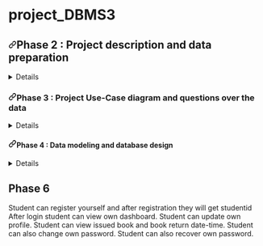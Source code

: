# project_DBMS3
<h2><a id="user-content-phase-2--project-description-and-data-preparation" class="anchor" aria-hidden="true" href="#phase-2--project-description-and-data-preparation"><svg class="octicon octicon-link" viewBox="0 0 16 16" version="1.1" width="16" height="16" aria-hidden="true"><path fill-rule="evenodd" d="M7.775 3.275a.75.75 0 001.06 1.06l1.25-1.25a2 2 0 112.83 2.83l-2.5 2.5a2 2 0 01-2.83 0 .75.75 0 00-1.06 1.06 3.5 3.5 0 004.95 0l2.5-2.5a3.5 3.5 0 00-4.95-4.95l-1.25 1.25zm-4.69 9.64a2 2 0 010-2.83l2.5-2.5a2 2 0 012.83 0 .75.75 0 001.06-1.06 3.5 3.5 0 00-4.95 0l-2.5 2.5a3.5 3.5 0 004.95 4.95l1.25-1.25a.75.75 0 00-1.06-1.06l-1.25 1.25a2 2 0 01-2.83 0z"></path></svg></a>Phase 2 : Project description and data preparation</h2>
<details>
This project is about building a recommendation system based on the information of books in Kazakh language. This recommender system uses machine learning algorithms to provide users book recommendations. This is a Database Management Project about Library Management System with the recommendation system built with machine learning algorithms. We decided to do this because, it is the best way to improve our reading skills and also can help people who are in searching for the best book to read by their own criterias. The project's goal is to improve skills in connecting database server with programming languages. And also for ourselves we want to obtain practical experience in databases. Our project would have features like Login,Admin,Issue,Return, Recommender etc. We are planning to use python for connecting with SQLite database and PHP as backend. We are going to do web application, so that we we will use CSS and HTML as instruments for creating web frontend.
  </details>

<h3><a id="user-content-phase-3--Project Use-Case diagram and questions over the data" class="anchor" aria-hidden="true" href="#phase-3-Project Use-Case diagram and questions over the data"><svg class="octicon octicon-link" viewBox="0 0 16 16" version="1.1" width="16" height="16" aria-hidden="true"><path fill-rule="evenodd" d="M7.775 3.275a.75.75 0 001.06 1.06l1.25-1.25a2 2 0 112.83 2.83l-2.5 2.5a2 2 0 01-2.83 0 .75.75 0 00-1.06 1.06 3.5 3.5 0 004.95 0l2.5-2.5a3.5 3.5 0 00-4.95-4.95l-1.25 1.25zm-4.69 9.64a2 2 0 010-2.83l2.5-2.5a2 2 0 012.83 0 .75.75 0 001.06-1.06 3.5 3.5 0 00-4.95 0l-2.5 2.5a3.5 3.5 0 004.95 4.95l1.25-1.25a.75.75 0 00-1.06-1.06l-1.25 1.25a2 2 0 01-2.83 0z"></path></svg></a>Phase 3 : Project Use-Case diagram and questions over the data</h3>
<details>
<p><br /><strong>Questions about project</strong><br />1)What is the project about?<br />The project is about recommending books in any languages, also containing books in Kazakh language. Also in project we are going to construct library management system with many functions.<br />2)What is the main purpose of this project?<br />The main purpose is to collect books from people reviews and recommend books to other people by similar choices. Also to increase the number of readers, and to help in finding the best books according to their criteria.<br />3)What are the features of library management system and recommender system?<br />Features of Library Management System:<br />&bull;-Manage the management of the entire library through the software&rsquo; s interface<br />&bull;-To make simplified way of issuing book saving time and effort<br />&bull;-The librarian can issue, return and reserve book for a particular student through the software&rsquo;s interface<br />&bull;-Add, update, search and view library items online<br />&bull;-To make report for library items, library inventory and library fine collection<br />Features of book recommendation system:<br />&bull;-To make recommendation easy<br />&bull;-To look at other users&rsquo; lovely books and add it to own booklist<br />&bull;-and etc.</p>
<p>4)What are the functional requirements of library management system?<br />Updating stock details : It must enter details regarding new books .The stock details are updated each and every time a new stock arrives or when an item is taken out.<br />Providing Identification number: The system provides unique identification number to each item separately. It should also provide separate identification number to its members.<br />Reservation : One of the most important function of a Management system is that it can help members to reserve a certain item which they want from anywhere by using their membership number.<br />Report generation : One of the most important functionality of a Library management is that it should generate quick reports on demand.<br />Technological advancement : The management system used should be technically advanced so that it can so that it can work in such a competitive market.<br />Providing a better search option : Providing better ways to search a particular stock can be said to be one of the most important function of a library management.<br />And etc<br />5)How do we are going to design a library management system?<br />Register user: A new user can be registered in this component.<br />Sign in user<br />Book issue: Books can be issued to the user and can be added as a record in the database.<br />Book return: The books will be returned by the user within the final date.<br />Search/View Book details: This component allow to search or view the books.<br />Search for places where the user can find booskhops for the book that was searched<br />6)Which machine learning algorithm are we going to use in this project?<br />We are going to use content based filtering and collaborative filtering.<br />7)How to use both machine learning algorithms in one project?<br />We are going to connect content based filtering and collaborative filtering to make recommending useful. We will make 2 different pages, where user can view other users&rsquo; lovely books and the page where user can type the name of the book, and recommender will recommend books similar to the searched one.<br />8)Where is the dataset taken?<br />The dataset is taken from kaggle(2 datasets)+ we will parse Kazakh webpages(kitap.kz, meloman.kz, flip.kz, adebiportal.kz) to collect book info(in the process)<br />9)How to parse dataset from websites?<br />By python programing language<br />10)How to combine datasets from kaggle and parsed with ourselves?<br />We will combine it using python language and combine it by database languages.<br />11)include a description about the table structures, constraints and table sizes?<br />We will have tables like book info, book authors, book places, book recommenders, book reviews, book users, book administration, etc. Size will differ according to book info and users, maybe 7k columns and 30 rows totally. <br />7 questions that join at least 5-10 relations.<br />1)what are primary keys in tables?</p>
<p>Constraints are from book info &ndash; book name and book genre and from book authors-book name, from book info-book name and from book places-book name, from book-info book genre and from book recommenders-book genre, etc.</p>
<p>2)what are foreign keys in tables<br />Foreign keys are book name, book genre, book place and etc.(will draw in er diagram)</p>
<p>3) Does the Book info table exhibit referential integrity? Why or why not?<br />Yes, because book_id in the rating table references the book_id from the book table<br />4)Do the tables contain redundant data? If so which table(s) and what is the redundant data? <br />No, we don't have such tables because is not advised. Storing information in more than one place is called data redundancy.</p>
<p>5)Looking at each of the tables in the library database which attribute could have a NULL value? Why?<br />In rate table, because some time we have only user_id but don't have an information about rating.</p>
<p>6)Do you have the tables contribute to weak relationships? And what is weak relationships?<br />Yes we have, a weak or how can say "non-identifying" relationship exists between two entities when the primary key of one of the related entities does not contain a primary key component of the other related entities</p>
<p>7)Strong relationships?<br />Yes we also have this, but it is in question</p>
<p>&nbsp;</p>
<p>Our dataset is taken from these kaggle datasets:</p>
<p>https://www.kaggle.com/ruchi798/bookcrossing-dataset</p>
<p>https://www.kaggle.com/arashnic/book-recommendation-dataset</p>


<strong>Tables structures</strong>
<ol>
<li>
<p>Books&nbsp;</p>
<ul>
<li>ISBN</li>
<li>PUBLISHER</li>
<li>YEAR_OF_PUBLICATION</li>
<li>BOOK_TITLE</li>
<li>IMAGE-URL-L</li>
<li>IMAGE-URL-M</li>
<li>IMAGE-URL-S</li>
<li>BOOK_AUTHOR</li>
<li>SUMMARY</li>
<li>LANGUAGE</li>
<li>CATEGORY</li>
</ul>
</li>
<li>
<p>User</p>
<ul>
<li>USER_ID</li>
<li>USER_NAME</li>
<li>AGE</li>
<li>LOCATION_ID</li>
</ul>
</li>
<li>
<p>Location</p>
<ul>
<li>LOCATION_ID</li>
<li>STATE</li>
<li>CITY</li>
<li>COUNTRY</li>
</ul>
</li>
<li>
<p>Rating</p>
<ul>
<li>RATING_ID</li>
<li>USER_ID</li>
<li>BOOK_RATING</li>
<li>ISBN</li>
</ul>
</li>
<li>
<p>LOGIN</p>
<ul>
<li>LOGIN_ID</li>
<li>USER_NAME</li>
<li>USER_PASSWORD</li>
</ul>
</li>
<li>
<p>Book Recommendations</p>
<ul>
<li>ISBN</li>
<li>USER_ID</li>
<li>RATING_ID</li>
</ul>
</li>



<a id="user-conent-uml" class="anchor" aria-hidden="true" href="#uml"><svg class="octicon octicon-link" viewBox="0 0 16 16" version="1.1" width="16" height="16" aria-hidden="true"><path fill-rule="evenodd" d="M7.775 3.275a.75.75 0 001.06 1.06l1.25-1.25a2 2 0 112.83 2.83l-2.5 2.5a2 2 0 01-2.83 0 .75.75 0 00-1.06 1.06 3.5 3.5 0 004.95 0l2.5-2.5a3.5 3.5 0 00-4.95-4.95l-1.25 1.25zm-4.69 9.64a2 2 0 010-2.83l2.5-2.5a2 2 0 012.83 0 .75.75 0 001.06-1.06 3.5 3.5 0 00-4.95 0l-2.5 2.5a3.5 3.5 0 004.95 4.95l1.25-1.25a.75.75 0 00-1.06-1.06l-1.25 1.25a2 2 0 01-2.83 0z"></path></svg></a><strong>Functionalities and Features of the project</strong>
<details>
  <summary>Link for UseCase image</summary>
<p>Image is available in <a href="https://github.com/NERRAY/project_DBMS3/blob/main/FRIENDS-UseCase-UML.png">UseCase</a> image.</p>
</details>
</details></a>
<h4><a id="user-content- Data modeling and database design" class="anchor" aria-hidden="true" href="#phase-4-- Data modeling and database design"><svg class="octicon octicon-link" viewBox="0 0 16 16" version="1.1" width="16" height="16" aria-hidden="true"><path fill-rule="evenodd" d="M7.775 3.275a.75.75 0 001.06 1.06l1.25-1.25a2 2 0 112.83 2.83l-2.5 2.5a2 2 0 01-2.83 0 .75.75 0 00-1.06 1.06 3.5 3.5 0 004.95 0l2.5-2.5a3.5 3.5 0 00-4.95-4.95l-1.25 1.25zm-4.69 9.64a2 2 0 010-2.83l2.5-2.5a2 2 0 012.83 0 .75.75 0 001.06-1.06 3.5 3.5 0 00-4.95 0l-2.5 2.5a3.5 3.5 0 004.95 4.95l1.25-1.25a.75.75 0 00-1.06-1.06l-1.25 1.25a2 2 0 01-2.83 0z"></path></svg></a>Phase 4 :  Data modeling and database design</h4> <details>
<p>We decided to implement diagrams in&nbsp;<code>class type</code>.</p>
<p>The ER (Entity Relationship) Diagram represents the model of <strong>Library Management System Entity. </strong>The entity-relationship diagram of Library Management System shows all the visual instrument of database tables and the relations between Users, Books, Rating, Login, Recomendations, Locations. It used structure data and to define the relationships between structured data groups of Library Managment System functionalities.</p>
<p>Description of LMSD(Library Management System Database):</p>
<ul>
<li>&nbsp;The details of Books is store into the Books tables respective with all tables</li>
<li>Each entity (Users, Books, Rating, Login, Recomendations of book, Locations) contains primary key</li>
<li>The entity User binded with Books by many-to-many relationships because many users can have many books sush as many books haave many users. The entity User have one-to-one relationship with Login ,where which user have only unique login , for each book it have one-to-many relations to ratings. Location have one -to-many relationships for user. Book Recommend connecting with Rating by primary key.</li>
<li>&nbsp;All below entities are normalized and reduce duplicacy of records</li>
</ul>

<h2>DDL queries</h2>
<p>&nbsp;After configuring MySQL, we decided&nbsp; to integrate everything into VSCode for convenience.&nbsp; To make it much easier to write queries in the future. For verification the tables were successfully displayed.</p>

<p>&nbsp;</p>
<h2>DML queries</h2>
<p>To add 100k data, it would be impossible to use the&nbsp;<code>INSERT</code>&nbsp;function, as it would take a very long time to write and add. Also, can't upload it via phpMyAdmin, because it exceeded the limit. To add data to the tables that we created, we decided to use a cmd:</p>
<div class="highlight highlight-source-shell">
<pre>  .mode csv books<br />  .separator ,<br />  .import books.csv books<br /><br /><br /></pre>
</div>
<p>&nbsp;Be sure to run each operation in the following order, which we specified in the file, otherwise an error will occur.</p>
</details>
<h2>Phase 6</h2>
  <p>
Student can register yourself and after registration they will get studentid
After login student can view own dashboard.
Student can update own profile.
Student can view issued book and book return date-time.
Student can also change own password.
Student can also recover own password.
  </p>
